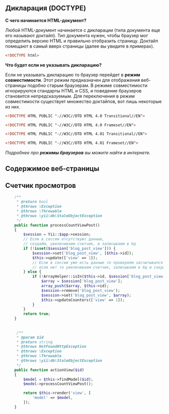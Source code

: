 
## Дикларация (DOCTYPE)
**С чего начинается HTML-документ?**

Любой HTML-документ начинается с дикларации (типа документа еще его называют доктайп).
Тип документа нужен, чтобы браузер мог определить версию HTML и правильно отобразить страницу. Доктайп помещают в самый вверх страницы (далее вы увидите в примерах).
```html
<!DOCTYPE html>
```
**Что будет если не указывать дикларацию?**

Если не указывать дикларацию то браузер перейдет в **режим совместимости**. Этот режим предназначен для отображения веб-страницы подобно старым браузерам. В режиме совместимости игнорируются стандарты HTML и CSS, и поведение браузеров становится непредсказуемым. Для переключения в режим совместимости существует множество доктайпов, вот лишь некоторые из них.
```html
<!DOCTYPE HTML PUBLIC "-//W3C//DTD HTML 4.0 Transitional//EN">

<!DOCTYPE HTML PUBLIC "-//W3C//DTD HTML 4.0 Frameset//EN">

<!DOCTYPE HTML PUBLIC "-//W3C//DTD HTML 4.01 Transitional//EN">

<!DOCTYPE HTML PUBLIC "-//W3C//DTD HTML 4.01 Frameset//EN">
```
_Подробнее про **режимы браузеров** вы можите найти в интернете._ 

## Содержимое веб-страницы





## Счетчик просмотров

```php
    /**
     * @return bool
     * @throws \Exception
     * @throws \Throwable
     * @throws \yii\db\StaleObjectException
     */
    public function processCountViewPost()
    {
        $session = Yii::$app->session;
        // Если в сессии отсутствуют данные,
        // создаём, увеличиваем счетчик, и записываем в бд
        if (!isset($session['blog_post_view'])) {
            $session->set('blog_post_view', [$this->id]);
            $this->update(['view' => 1]);
            // Если в сессии уже есть данные то проверяем засчитывался ли данный пост
            // если нет то увеличиваем счетчик, записываем в бд и сохраняем в сессию просмотр этого поста
        } else {
            if (!ArrayHelper::isIn($this->id, $session['blog_post_view'])) {
                $array = $session['blog_post_view'];
                array_push($array, $this->id);
                $session->remove('blog_post_view');
                $session->set('blog_post_view', $array);
                $this->updateCounters(['view' => 1]);
            }
        }
        return true;
    } 
    
    
     /**
     * @param $id
     * @return string
     * @throws NotFoundHttpException
     * @throws \Exception
     * @throws \Throwable
     * @throws \yii\db\StaleObjectException
     */
    public function actionView($id)
    {
        $model = $this->findModel($id);
        $model->processCountViewPost();

        return $this->render('view', [
            'model' => $model,
        ]);
    }
```
